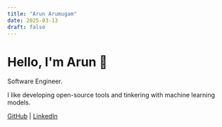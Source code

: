 ```yaml
---
title: "Arun Arumugam"
date: 2025-03-13
draft: false
---
```


# Hello, I'm Arun 👋

Software Engineer.

I like developing open-source tools and tinkering with machine learning models.

[GitHub](https://github.com/arun477) | [LinkedIn](https://linkedin.com/in/arun477)